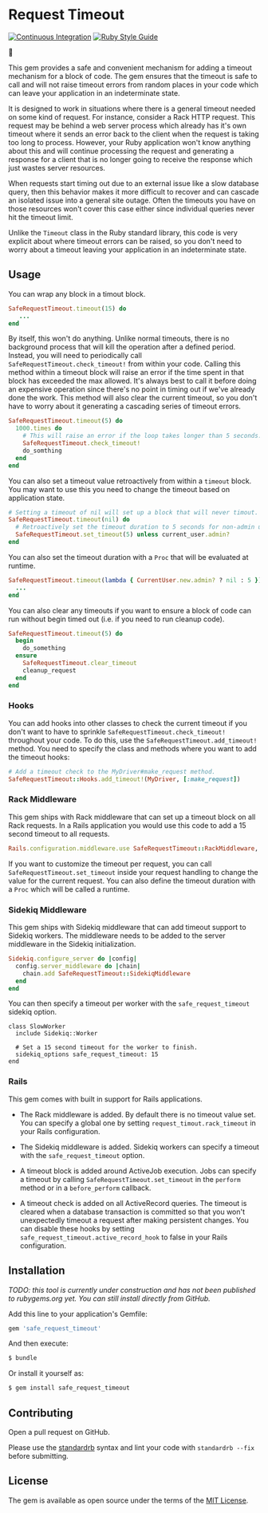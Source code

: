 # Request Timeout

[![Continuous Integration](https://github.com/bdurand/safe_request_timeout/actions/workflows/continuous_integration.yml/badge.svg)](https://github.com/bdurand/safe_request_timeout/actions/workflows/continuous_integration.yml)
[![Ruby Style Guide](https://img.shields.io/badge/code_style-standard-brightgreen.svg)](https://github.com/testdouble/standard)

:construction:

This gem provides a safe and convenient mechanism for adding a timeout mechanism for a block of code. The gem ensures that the timeout is safe to call and will not raise timeout errors from random places in your code which can leave your application in an indeterminate state.

It is designed to work in situations where there is a general timeout needed on some kind of request. For instance, consider a Rack HTTP request. This request may be behind a web server process which already has it's own timeout where it sends an error back to the client when the request is taking too long to process. However, your Ruby application won't know anything about this and will continue processing the request and generating a response for a client that is no longer going to receive the response which just wastes server resources.

When requests start timing out due to an external issue like a slow database query, then this behavior makes it more difficult to recover and can cascade an isolated issue into a general site outage. Often the timeouts you have on those resources won't cover this case either since individual queries never hit the timeout limit.

Unlike the `Timeout` class in the Ruby standard library, this code is very explicit about where timeout errors can be raised, so you don't need to worry about a timeout leaving your application in an indeterminate state.

## Usage

You can wrap any block in a timout block.

```ruby
SafeRequestTimeout.timeout(15) do
   ...
end
```

By itself, this won't do anything. Unlike normal timeouts, there is no background process that will kill the operation after a defined period. Instead, you will need to periodically call `SafeRequestTimeout.check_timeout!` from within your code. Calling this method within a timeout block will raise an error if the time spent in that block has exceeded the max allowed. It's always best to call it before doing an expensive operation since there's no point in timing out if we've already done the work. This method will also clear the current timeout, so you don't have to worry about it generating a cascading series of timeout errors.

```ruby
SafeRequestTimeout.timeout(5) do
  1000.times do
    # This will raise an error if the loop takes longer than 5 seconds.
    SafeRequestTimeout.check_timeout!
    do_somthing
  end
end
```

You can also set a timeout value retroactively from within a `timeout` block. You may want to use this you need to change the timeout based on application state.

```ruby
# Setting a timeout of nil will set up a block that will never timout.
SafeRequestTimeout.timeout(nil) do
  # Retroactively set the timeout duration to 5 seconds for non-admin users
  SafeRequestTimeout.set_timeout(5) unless current_user.admin?
end
```

You can also set the timeout duration with a `Proc` that will be evaluated at runtime.

```ruby
SafeRequestTimeout.timeout(lambda { CurrentUser.new.admin? ? nil : 5 })
  ...
end
```

You can also clear any timeouts if you want to ensure a block of code can run without begin timed out (i.e. if you need to run cleanup code).

```ruby
SafeRequestTimeout.timeout(5) do
  begin
    do_something
  ensure
    SafeRequestTimeout.clear_timeout
    cleanup_request
  end
end
```

### Hooks

You can add hooks into other classes to check the current timeout if you don't want to have to sprinkle `SafeRequestTimeout.check_timeout!` throughout your code. To do this, use the `SafeRequestTimeout.add_timeout!` method. You need to specify the class and methods where you want to add the timeout hooks:

```ruby
# Add a timeout check to the MyDriver#make_request method.
SafeRequestTimeout::Hooks.add_timeout!(MyDriver, [:make_request])
```

### Rack Middleware

This gem ships with Rack middleware that can set up a timeout block on all Rack requests. In a Rails application you would use this code to add a 15 second timeout to all requests.

```ruby
Rails.configuration.middleware.use SafeRequestTimeout::RackMiddleware, 15
```

If you want to customize the timeout per request, you can call `SafeRequestTimeout.set_timeout` inside your request handling to change the value for the current request. You can also define the timeout duration with a `Proc` which will be called a runtime.

### Sidekiq Middleware

This gem ships with Sidekiq middleware that can add timeout support to Sidekiq workers. The middleware needs to be added to the server middleware in the Sidekiq initialization.

```ruby
Sidekiq.configure_server do |config|
  config.server_middleware do |chain|
    chain.add SafeRequestTimeout::SidekiqMiddleware
  end
end
```

You can then specify a timeout per worker with the `safe_request_timeout` sidekiq option.

```
class SlowWorker
  include Sidekiq::Worker

  # Set a 15 second timeout for the worker to finish.
  sidekiq_options safe_request_timeout: 15
end
```

### Rails

This gem comes with built in support for Rails applications.

- The Rack middleware is added. By default there is no timeout value set. You can specify a global one by setting `request_timout.rack_timeout` in your Rails configuration.

- The Sidekiq middleware is added. Sidekiq workers can specify a timeout with the `safe_request_timeout` option.

- A timeout block is added around ActiveJob execution. Jobs can specify a timeout by calling `SafeRequestTimeout.set_timeout` in the `perform` method or in a `before_perform` callback.

- A timeout check is added on all ActiveRecord queries. The timeout is cleared when a database transaction is committed so that you won't unexpectedly timeout a request after making persistent changes. You can disable these hooks by setting `safe_request_timeout.active_record_hook` to false in your Rails configuration.

## Installation

_TODO: this tool is currently under construction and has not been published to rubygems.org yet. You can still install directly from GitHub._

Add this line to your application's Gemfile:

```ruby
gem 'safe_request_timeout'
```

And then execute:
```bash
$ bundle
```

Or install it yourself as:
```bash
$ gem install safe_request_timeout
```

## Contributing

Open a pull request on GitHub.

Please use the [standardrb](https://github.com/testdouble/standard) syntax and lint your code with `standardrb --fix` before submitting.

## License

The gem is available as open source under the terms of the [MIT License](https://opensource.org/licenses/MIT).
